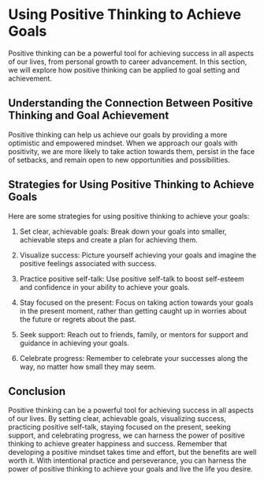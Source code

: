 Using Positive Thinking to Achieve Goals
=============================================================================================

Positive thinking can be a powerful tool for achieving success in all aspects of our lives, from personal growth to career advancement. In this section, we will explore how positive thinking can be applied to goal setting and achievement.

Understanding the Connection Between Positive Thinking and Goal Achievement
---------------------------------------------------------------------------

Positive thinking can help us achieve our goals by providing a more optimistic and empowered mindset. When we approach our goals with positivity, we are more likely to take action towards them, persist in the face of setbacks, and remain open to new opportunities and possibilities.

Strategies for Using Positive Thinking to Achieve Goals
-------------------------------------------------------

Here are some strategies for using positive thinking to achieve your goals:

1. Set clear, achievable goals: Break down your goals into smaller, achievable steps and create a plan for achieving them.

2. Visualize success: Picture yourself achieving your goals and imagine the positive feelings associated with success.

3. Practice positive self-talk: Use positive self-talk to boost self-esteem and confidence in your ability to achieve your goals.

4. Stay focused on the present: Focus on taking action towards your goals in the present moment, rather than getting caught up in worries about the future or regrets about the past.

5. Seek support: Reach out to friends, family, or mentors for support and guidance in achieving your goals.

6. Celebrate progress: Remember to celebrate your successes along the way, no matter how small they may seem.

Conclusion
----------

Positive thinking can be a powerful tool for achieving success in all aspects of our lives. By setting clear, achievable goals, visualizing success, practicing positive self-talk, staying focused on the present, seeking support, and celebrating progress, we can harness the power of positive thinking to achieve greater happiness and success. Remember that developing a positive mindset takes time and effort, but the benefits are well worth it. With intentional practice and perseverance, you can harness the power of positive thinking to achieve your goals and live the life you desire.
